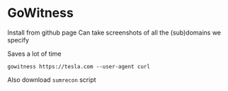 # GoWitness

Install from github page
Can take screenshots of all the (sub)domains we specify

Saves a lot of time
```
gowitness https://tesla.com --user-agent curl
```

Also download `sumrecon` script

